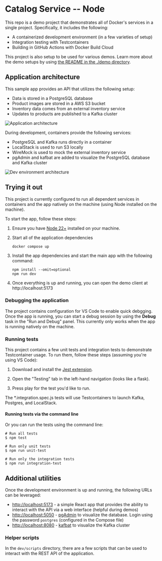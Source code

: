 # Catalog Service -- Node

This repo is a demo project that demonstrates all of Docker's services in a single project. Specifically, it includes the following:

- A containerized development environment (in a few varieties of setup)
- Integration testing with Testcontainers
- Building in GitHub Actions with Docker Build Cloud

This project is also setup to be used for various demos. Learn more about the demo setups by using [the README in the ./demo directory](./demo/README.md).

## Application architecture

This sample app provides an API that utilizes the following setup:

- Data is stored in a PostgreSQL database
- Product images are stored in a AWS S3 bucket
- Inventory data comes from an external inventory service
- Updates to products are published to a Kafka cluster

![Application architecture](./architecture.png)

During development, containers provide the following services:

- PostgreSQL and Kafka runs directly in a container
- LocalStack is used to run S3 locally
- WireMock is used to mock the external inventory service
- pgAdmin and kafbat are added to visualize the PostgreSQL database and Kafka cluster

![Dev environment architecture](./dev-environment-architecture.png)

## Trying it out

This project is currently configured to run all dependent services in containers and the app natively on the machine (using Node installed on the machine).

To start the app, follow these steps:

1. Ensure you have [Node 22+](https://nodejs.org) installed on your machine.

2. Start all of the application dependencies

   ```console
   docker compose up
   ```

3. Install the app dependencies and start the main app with the following command:

   ```console
   npm install --omit=optional
   npm run dev
   ```

4. Once everything is up and running, you can open the demo client at http://localhost:5173

### Debugging the application

The project contains configuration for VS Code to enable quick debgging. Once the app is running, you can start a debug session by using the **Debug** task in the "Run and Debug" panel. This currently only works when the app is running natively on the machine.

### Running tests

This project contains a few unit tests and integration tests to demonstrate Testcontainer usage. To run them, follow these steps (assuming you're using VS Code):

1. Download and install the [Jest extension](https://marketplace.visualstudio.com/items?itemName=Orta.vscode-jest#user-interface).

2. Open the "Testing" tab in the left-hand navigation (looks like a flask).

3. Press play for the test you'd like to run.

The \*.integration.spec.js tests will use Testcontainers to launch Kafka, Postgres, and LocalStack.

#### Running tests via the command line

Or you can run the tests using the command line:

```console
# Run all tests
$ npm test

# Run only unit tests
$ npm run unit-test

# Run only the integration tests
$ npm run integration-test
```

## Additional utilities

Once the development environment is up and running, the following URLs can be leveraged:

- [http://localhost:5173](http://localhost:5173) - a simple React app that provides the ability to interact with the API via a web interface (helpful during demos)
- [http://localhost:5050](http://localhost:5050) - [pgAdmin](https://www.pgadmin.org/) to visualize the database. Login using the password `postgres` (configured in the Compose file)
- [http://localhost:8080](http://localhost:8080) - [kafbat](https://github.com/kafbat/kafka-ui) to visualize the Kafka cluster

### Helper scripts

In the `dev/scripts` directory, there are a few scripts that can be used to interact with the REST API of the application.
